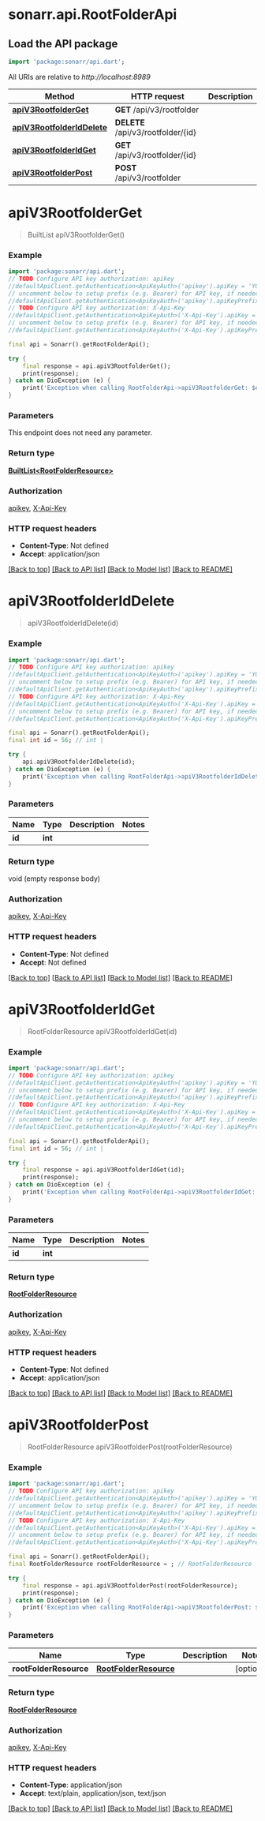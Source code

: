 # sonarr.api.RootFolderApi

## Load the API package
```dart
import 'package:sonarr/api.dart';
```

All URIs are relative to *http://localhost:8989*

Method | HTTP request | Description
------------- | ------------- | -------------
[**apiV3RootfolderGet**](RootFolderApi.md#apiv3rootfolderget) | **GET** /api/v3/rootfolder | 
[**apiV3RootfolderIdDelete**](RootFolderApi.md#apiv3rootfolderiddelete) | **DELETE** /api/v3/rootfolder/{id} | 
[**apiV3RootfolderIdGet**](RootFolderApi.md#apiv3rootfolderidget) | **GET** /api/v3/rootfolder/{id} | 
[**apiV3RootfolderPost**](RootFolderApi.md#apiv3rootfolderpost) | **POST** /api/v3/rootfolder | 


# **apiV3RootfolderGet**
> BuiltList<RootFolderResource> apiV3RootfolderGet()



### Example
```dart
import 'package:sonarr/api.dart';
// TODO Configure API key authorization: apikey
//defaultApiClient.getAuthentication<ApiKeyAuth>('apikey').apiKey = 'YOUR_API_KEY';
// uncomment below to setup prefix (e.g. Bearer) for API key, if needed
//defaultApiClient.getAuthentication<ApiKeyAuth>('apikey').apiKeyPrefix = 'Bearer';
// TODO Configure API key authorization: X-Api-Key
//defaultApiClient.getAuthentication<ApiKeyAuth>('X-Api-Key').apiKey = 'YOUR_API_KEY';
// uncomment below to setup prefix (e.g. Bearer) for API key, if needed
//defaultApiClient.getAuthentication<ApiKeyAuth>('X-Api-Key').apiKeyPrefix = 'Bearer';

final api = Sonarr().getRootFolderApi();

try {
    final response = api.apiV3RootfolderGet();
    print(response);
} catch on DioException (e) {
    print('Exception when calling RootFolderApi->apiV3RootfolderGet: $e\n');
}
```

### Parameters
This endpoint does not need any parameter.

### Return type

[**BuiltList&lt;RootFolderResource&gt;**](RootFolderResource.md)

### Authorization

[apikey](../README.md#apikey), [X-Api-Key](../README.md#X-Api-Key)

### HTTP request headers

 - **Content-Type**: Not defined
 - **Accept**: application/json

[[Back to top]](#) [[Back to API list]](../README.md#documentation-for-api-endpoints) [[Back to Model list]](../README.md#documentation-for-models) [[Back to README]](../README.md)

# **apiV3RootfolderIdDelete**
> apiV3RootfolderIdDelete(id)



### Example
```dart
import 'package:sonarr/api.dart';
// TODO Configure API key authorization: apikey
//defaultApiClient.getAuthentication<ApiKeyAuth>('apikey').apiKey = 'YOUR_API_KEY';
// uncomment below to setup prefix (e.g. Bearer) for API key, if needed
//defaultApiClient.getAuthentication<ApiKeyAuth>('apikey').apiKeyPrefix = 'Bearer';
// TODO Configure API key authorization: X-Api-Key
//defaultApiClient.getAuthentication<ApiKeyAuth>('X-Api-Key').apiKey = 'YOUR_API_KEY';
// uncomment below to setup prefix (e.g. Bearer) for API key, if needed
//defaultApiClient.getAuthentication<ApiKeyAuth>('X-Api-Key').apiKeyPrefix = 'Bearer';

final api = Sonarr().getRootFolderApi();
final int id = 56; // int | 

try {
    api.apiV3RootfolderIdDelete(id);
} catch on DioException (e) {
    print('Exception when calling RootFolderApi->apiV3RootfolderIdDelete: $e\n');
}
```

### Parameters

Name | Type | Description  | Notes
------------- | ------------- | ------------- | -------------
 **id** | **int**|  | 

### Return type

void (empty response body)

### Authorization

[apikey](../README.md#apikey), [X-Api-Key](../README.md#X-Api-Key)

### HTTP request headers

 - **Content-Type**: Not defined
 - **Accept**: Not defined

[[Back to top]](#) [[Back to API list]](../README.md#documentation-for-api-endpoints) [[Back to Model list]](../README.md#documentation-for-models) [[Back to README]](../README.md)

# **apiV3RootfolderIdGet**
> RootFolderResource apiV3RootfolderIdGet(id)



### Example
```dart
import 'package:sonarr/api.dart';
// TODO Configure API key authorization: apikey
//defaultApiClient.getAuthentication<ApiKeyAuth>('apikey').apiKey = 'YOUR_API_KEY';
// uncomment below to setup prefix (e.g. Bearer) for API key, if needed
//defaultApiClient.getAuthentication<ApiKeyAuth>('apikey').apiKeyPrefix = 'Bearer';
// TODO Configure API key authorization: X-Api-Key
//defaultApiClient.getAuthentication<ApiKeyAuth>('X-Api-Key').apiKey = 'YOUR_API_KEY';
// uncomment below to setup prefix (e.g. Bearer) for API key, if needed
//defaultApiClient.getAuthentication<ApiKeyAuth>('X-Api-Key').apiKeyPrefix = 'Bearer';

final api = Sonarr().getRootFolderApi();
final int id = 56; // int | 

try {
    final response = api.apiV3RootfolderIdGet(id);
    print(response);
} catch on DioException (e) {
    print('Exception when calling RootFolderApi->apiV3RootfolderIdGet: $e\n');
}
```

### Parameters

Name | Type | Description  | Notes
------------- | ------------- | ------------- | -------------
 **id** | **int**|  | 

### Return type

[**RootFolderResource**](RootFolderResource.md)

### Authorization

[apikey](../README.md#apikey), [X-Api-Key](../README.md#X-Api-Key)

### HTTP request headers

 - **Content-Type**: Not defined
 - **Accept**: application/json

[[Back to top]](#) [[Back to API list]](../README.md#documentation-for-api-endpoints) [[Back to Model list]](../README.md#documentation-for-models) [[Back to README]](../README.md)

# **apiV3RootfolderPost**
> RootFolderResource apiV3RootfolderPost(rootFolderResource)



### Example
```dart
import 'package:sonarr/api.dart';
// TODO Configure API key authorization: apikey
//defaultApiClient.getAuthentication<ApiKeyAuth>('apikey').apiKey = 'YOUR_API_KEY';
// uncomment below to setup prefix (e.g. Bearer) for API key, if needed
//defaultApiClient.getAuthentication<ApiKeyAuth>('apikey').apiKeyPrefix = 'Bearer';
// TODO Configure API key authorization: X-Api-Key
//defaultApiClient.getAuthentication<ApiKeyAuth>('X-Api-Key').apiKey = 'YOUR_API_KEY';
// uncomment below to setup prefix (e.g. Bearer) for API key, if needed
//defaultApiClient.getAuthentication<ApiKeyAuth>('X-Api-Key').apiKeyPrefix = 'Bearer';

final api = Sonarr().getRootFolderApi();
final RootFolderResource rootFolderResource = ; // RootFolderResource | 

try {
    final response = api.apiV3RootfolderPost(rootFolderResource);
    print(response);
} catch on DioException (e) {
    print('Exception when calling RootFolderApi->apiV3RootfolderPost: $e\n');
}
```

### Parameters

Name | Type | Description  | Notes
------------- | ------------- | ------------- | -------------
 **rootFolderResource** | [**RootFolderResource**](RootFolderResource.md)|  | [optional] 

### Return type

[**RootFolderResource**](RootFolderResource.md)

### Authorization

[apikey](../README.md#apikey), [X-Api-Key](../README.md#X-Api-Key)

### HTTP request headers

 - **Content-Type**: application/json
 - **Accept**: text/plain, application/json, text/json

[[Back to top]](#) [[Back to API list]](../README.md#documentation-for-api-endpoints) [[Back to Model list]](../README.md#documentation-for-models) [[Back to README]](../README.md)

